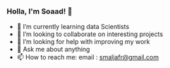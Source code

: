 ### Holla, I'm Soaad! 👋

- 🌱 I’m currently learning data Scientists 
- 👯 I’m looking to collaborate on interesting projects 
- 🤔 I’m looking for help with improving my work 
- 💬 Ask me about anything 
- 📫 How to reach me: email : smaljafr@gmail.com

